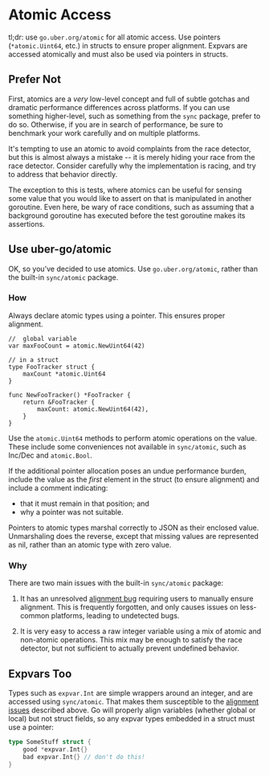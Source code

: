 # Atomic Access

tl;dr: use `go.uber.org/atomic` for all atomic access.  Use pointers (`*atomic.Uint64`, etc.) in structs to ensure proper alignment.
Expvars are accessed atomically and must also be used via pointers in structs.

## Prefer Not

First, atomics are a _very_ low-level concept and full of subtle gotchas and dramatic performance differences across platforms.
If you can use something higher-level, such as something from the `sync` package, prefer to do so.
Otherwise, if you are in search of performance, be sure to benchmark your work carefully and on multiple platforms.

It's tempting to use an atomic to avoid complaints from the race detector, but this is almost always a mistake -- it is merely hiding your race from the race detector.
Consider carefully why the implementation is racing, and try to address that behavior directly.

The exception to this is tests, where atomics can be useful for sensing some value that you would like to assert on that is manipulated in another goroutine.
Even here, be wary of race conditions, such as assuming that a background goroutine has executed before the test goroutine makes its assertions.

## Use uber-go/atomic

OK, so you've decided to use atomics.
Use `go.uber.org/atomic`, rather than the built-in `sync/atomic` package.

### How

Always declare atomic types using a pointer.
This ensures proper alignment.

```golang
//  global variable
var maxFooCount = atomic.NewUint64(42)

// in a struct
type FooTracker struct {
    maxCount *atomic.Uint64
}

func NewFooTracker() *FooTracker {
    return &FooTracker {
        maxCount: atomic.NewUint64(42),
    }
}
```

Use the `atomic.Uint64` methods to perform atomic operations on the value.
These include some conveniences not available in `sync/atomic`, such as Inc/Dec and `atomic.Bool`.

If the additional pointer allocation poses an undue performance burden, include the value as the *first* element in the struct (to ensure alignment) and include a comment indicating:
 * that it must remain in that position; and
 * why a pointer was not suitable.

Pointers to atomic types marshal correctly to JSON as their enclosed value. Unmarshaling does the reverse, except that missing values are represented as nil, rather than an atomic type with zero value.

### Why

There are two main issues with the built-in `sync/atomic` package:

1. It has an unresolved [alignment bug](https://pkg.go.dev/sync/atomic#pkg-note-BUG) requiring users to manually ensure alignment.
   This is frequently forgotten, and only causes issues on less-common platforms, leading to undetected bugs.

1. It is very easy to access a raw integer variable using a mix of atomic and non-atomic operations.
   This mix may be enough to satisfy the race detector, but not sufficient to actually prevent undefined behavior.

## Expvars Too

Types such as `expvar.Int` are simple wrappers around an integer, and are accessed using `sync/atomic`.
That makes them susceptible to the [alignment issues](https://pkg.go.dev/sync/atomic#pkg-note-BUG) described above.
Go will properly align variables (whether global or local) but not struct fields, so any expvar types embedded in a struct must use a pointer:

```go
type SomeStuff struct {
    good *expvar.Int{}
    bad expvar.Int{} // don't do this!
}
```
